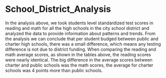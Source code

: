 # School_District_Analysis
In the analysis above, we took students level standardized test scores in reading and math for all the high schools in the city school district and analyzed the data to provide information about patterns and trends. From the analysis we can conclude that per student budged between public and charter high schools, there was a small difference, which means any testing difference is not due to district funding. When comparing the reading and math average scores, as shown in the tables above, the reading scores were nearly identical. The big difference in the average scores between charter and public schools was the math scores, the average for charter schools was 4 points more than public schools.
